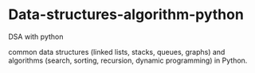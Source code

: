 # Data-structures-algorithm-python
DSA with python

common data structures (linked lists, stacks, queues, graphs) and algorithms (search, sorting, recursion, dynamic programming) in Python. 
